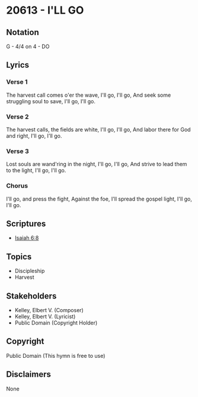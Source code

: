 # 20613 - I'LL GO

## Notation

G - 4/4 on 4 - DO

## Lyrics

### Verse 1

The harvest call comes o'er the wave, I'll go, I'll go, And seek some struggling soul to save, I'll go, I'll go.

### Verse 2

The harvest calls, the fields are white, I'll go, I'll go, And labor there for God and right, I'll go, I'll go.

### Verse 3

Lost souls are wand'ring in the night, I'll go, I'll go, And strive to lead them to the light, I'll go, I'll go.

### Chorus

I'll go, and press the fight, Against the foe, I'll spread the gospel light, I'll go, I'll go.


## Scriptures

- [Isaiah 6:8](https://www.biblegateway.com/passage/?search=Isaiah%206%3A8)

## Topics

- Discipleship
- Harvest

## Stakeholders

- Kelley, Elbert V. (Composer)
- Kelley, Elbert V. (Lyricist)
- Public Domain (Copyright Holder)

## Copyright

Public Domain
(This hymn is free to use)

## Disclaimers

None

